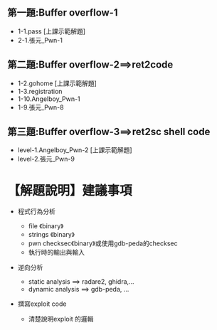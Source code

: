 
## 第一題:Buffer overflow-1

- 1-1.pass [上課示範解題]
- 2-1.張元_Pwn-1 

## 第二題:Buffer overflow-2==>ret2code

- 1-2.gohome [上課示範解題]
- 1-3.registration 
- 1-10.Angelboy_Pwn-1 
- 1-9.張元_Pwn-8 

## 第三題:Buffer overflow-3==>ret2sc shell code
- level-1.Angelboy_Pwn-2 [上課示範解題]
- level-2.張元_Pwn-9



# 【解題說明】建議事項

- 程式行為分析
  - file 《binary》
  - strings 《binary》
  - pwn checksec《binary》或使用gdb-peda的checksec
  - 執行時的輸出與輸入

- 逆向分析
  - static analysis  ==> radare2, ghidra,...
  - dynamic analysis ==> gdb-peda, ...  

- 撰寫exploit code
  -  清楚說明exploit 的邏輯
  
